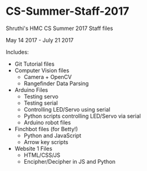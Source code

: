 # CS-Summer-Staff-2017

Shruthi's HMC CS Summer 2017 Staff files

May 14 2017 - July 21 2017

Includes:
  * Git Tutorial files
  * Computer Vision files
    * Camera + OpenCV
    * Rangefinder Data Parsing
  * Arduino Files
    * Testing servo
    * Testing serial
    * Controlling LED/Servo using serial
    * Python scripts controlling LED/Servo via serial
    * Arduino robot files
  * Finchbot files (for Betty!)
    * Python and JavaScript
    * Arrow key scripts
 * Website 1 Files
    * HTML/CSS/JS
    * Encipher/Decipher in JS and Python
